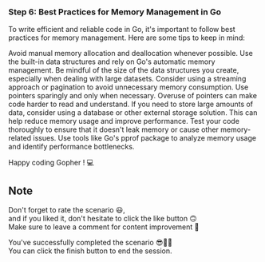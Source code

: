 
### Step 6: Best Practices for Memory Management in Go

To write efficient and reliable code in Go, it's important to follow best practices for memory management. Here are some tips to keep in mind:

Avoid manual memory allocation and deallocation whenever possible. Use the built-in data structures and rely on Go's automatic memory management.
Be mindful of the size of the data structures you create, especially when dealing with large datasets. Consider using a streaming approach or pagination to avoid unnecessary memory consumption.
Use pointers sparingly and only when necessary. Overuse of pointers can make code harder to read and understand.
If you need to store large amounts of data, consider using a database or other external storage solution. This can help reduce memory usage and improve performance.
Test your code thoroughly to ensure that it doesn't leak memory or cause other memory-related issues. Use tools like Go's pprof package to analyze memory usage and identify performance bottlenecks.

Happy coding Gopher ! 💻

## Note

Don't forget to rate the scenario 😃, <br />
and if you liked it, don't hesitate to click the like button 🙃 <br />
Make sure to leave a comment for content improvement 🙏 <br />

You've successfully completed the scenario 😎👏🏻 <br />
You can click the finish button to end the session.


